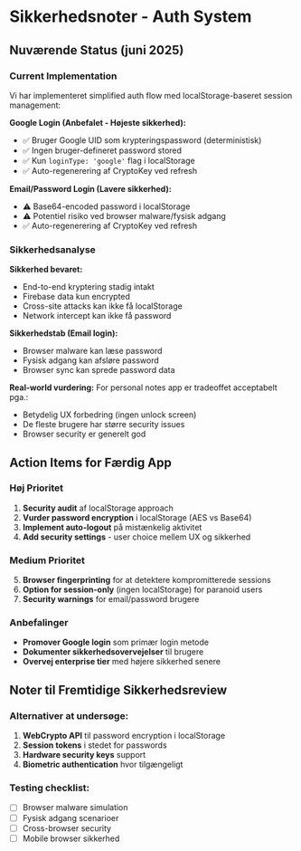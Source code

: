 # Sikkerhedsnoter - Auth System

## Nuværende Status (juni 2025)

### Current Implementation
Vi har implementeret simplified auth flow med localStorage-baseret session management:

**Google Login (Anbefalet - Højeste sikkerhed):**
- ✅ Bruger Google UID som krypteringspassword (deterministisk)
- ✅ Ingen bruger-defineret password stored
- ✅ Kun `loginType: 'google'` flag i localStorage
- ✅ Auto-regenerering af CryptoKey ved refresh

**Email/Password Login (Lavere sikkerhed):**
- ⚠️ Base64-encoded password i localStorage
- ⚠️ Potentiel risiko ved browser malware/fysisk adgang
- ✅ Auto-regenerering af CryptoKey ved refresh

### Sikkerhedsanalyse

**Sikkerhed bevaret:**
- End-to-end kryptering stadig intakt
- Firebase data kun encrypted
- Cross-site attacks kan ikke få localStorage
- Network intercept kan ikke få password

**Sikkerhedstab (Email login):**
- Browser malware kan læse password
- Fysisk adgang kan afsløre password
- Browser sync kan sprede password data

**Real-world vurdering:**
For personal notes app er tradeoffet acceptabelt pga.:
- Betydelig UX forbedring (ingen unlock screen)
- De fleste brugere har større security issues
- Browser security er generelt god

## Action Items for Færdig App

### Høj Prioritet
1. **Security audit** af localStorage approach
2. **Vurder password encryption** i localStorage (AES vs Base64)
3. **Implement auto-logout** på mistænkelig aktivitet
4. **Add security settings** - user choice mellem UX og sikkerhed

### Medium Prioritet  
5. **Browser fingerprinting** for at detektere kompromitterede sessions
6. **Option for session-only** (ingen localStorage) for paranoid users
7. **Security warnings** for email/password brugere

### Anbefalinger
- **Promover Google login** som primær login metode
- **Dokumenter sikkerhedsovervejelser** til brugere
- **Overvej enterprise tier** med højere sikkerhed senere

## Noter til Fremtidige Sikkerhedsreview

### Alternativer at undersøge:
1. **WebCrypto API** til password encryption i localStorage
2. **Session tokens** i stedet for passwords  
3. **Hardware security keys** support
4. **Biometric authentication** hvor tilgængeligt

### Testing checklist:
- [ ] Browser malware simulation
- [ ] Fysisk adgang scenarioer  
- [ ] Cross-browser security
- [ ] Mobile browser sikkerhed